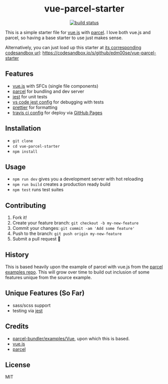 <center>
<h1>vue-parcel-starter</h1>
  <a href="https://travis-ci.org/edm00se/vue-parcel-starter">
    <img alt="build status" src="https://travis-ci.org/edm00se/vue-parcel-starter.svg?branch=master">
  </a>
</center>

This is a simple starter file for [vue.js][vue] with [parcel][parcel]. I love both vue.js and parcel, so having a base starter to use just makes sense.

Alternatively, you can just load up this starter at [its corresponding codesandbox url][codesandbox-link]:
https://codesandbox.io/s/github/edm00se/vue-parcel-starter

## Features

- [vue.js](https://npm.im/vue) with SFCs (single file components)
- [parcel](https://npm.im/parcel-bundler) for bundling and dev server
- [jest](https://npm.im/jest) for unit tests
- [vs code jest config](.vscode/launch.json) for debugging with tests
- [prettier](https://npm.im/prettier) for formatting
- [travis ci config](.travis.yml) for deploy via [GitHub Pages](https://pages.github.com/)

## Installation

- `git clone `
- `cd vue-parcel-starter`
- `npm install`

## Usage

- `npm run dev` gives you a development server with hot reloading
- `npm run build` creates a production ready build
- `npm test` runs test suites

## Contributing

1. Fork it!
2. Create your feature branch: `git checkout -b my-new-feature`
3. Commit your changes: `git commit -am 'Add some feature'`
4. Push to the branch: `git push origin my-new-feature`
5. Submit a pull request 🙂

## History

This is based heavily upon the example of parcel with vue.js from the [parcel examples repo][parcel-examples]. This will grow over time to build out inclusion of some features unique from the source example.

## Unique Features (So Far)

- sass/scss support
- testing via [jest][jest]

## Credits

- [parcel-bundler/examples/Vue][parcel-examples-vue], upon which this is based.
- [vue.js][vue]
- [parcel][parcel]

## License

MIT

[vue]: https://vuejs.org/
[parcel]: https://parceljs.org/
[parcel-examples]: https://github.com/parcel-bundler/examples
[parcel-examples-vue]: https://github.com/parcel-bundler/examples/tree/master/Vue
[jest]: https://jestjs.io/
[codesandbox-link]: https://codesandbox.io/s/github/edm00se/vue-parcel-starter
